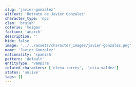 ```yaml
---
slug: 'javier-gonzalez'
altText: 'Retrato de Javier Gonzalez'
character_type: 'npc'
clan: 'brujah'
coterie: 'meigas'
faction: 'anarch'
description: ''
hide: false
image: '../../assets/character_images/javier-gonzalez.png'
name: 'Javier Gonzalez'
nationality: 'spanish'
pattern: 'default'
entityType: 'vampire'
related_characters: ['elena-torres', 'lucia-valdez']
status: 'unlive'
tags: []
---
```

